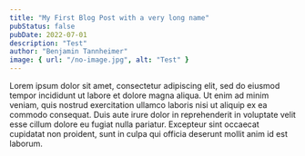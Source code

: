 ```yaml
---
title: "My First Blog Post with a very long name"
pubStatus: false
pubDate: 2022-07-01
description: "Test"
author: "Benjamin Tannheimer"
image: { url: "/no-image.jpg", alt: "Test" }
---
```


Lorem ipsum dolor sit amet, consectetur adipiscing elit, sed do eiusmod tempor incididunt ut labore et dolore magna aliqua. Ut enim ad minim veniam, quis nostrud exercitation ullamco laboris nisi ut aliquip ex ea commodo consequat. Duis aute irure dolor in reprehenderit in voluptate velit esse cillum dolore eu fugiat nulla pariatur. Excepteur sint occaecat cupidatat non proident, sunt in culpa qui officia deserunt mollit anim id est laborum.